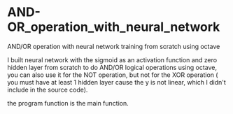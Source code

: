# AND-OR_operation_with_neural_network
AND/OR operation with neural network training from scratch using octave 


I built neural network with the sigmoid as an activation function and zero hidden layer from scratch to do AND/OR logical operations using octave, you can also use it for the NOT operation, but not for the XOR operation ( you must have at least 1 hidden layer cause the y is not linear, which I didn't include in the source code).


the program function is the main function. 
